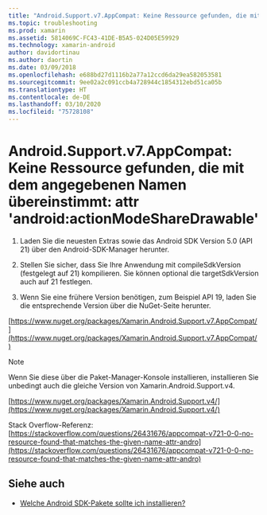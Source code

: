 ```yaml
---
title: "Android.Support.v7.AppCompat: Keine Ressource gefunden, die mit dem angegebenen Namen übereinstimmt: attr 'android:actionModeShareDrawable'"
ms.topic: troubleshooting
ms.prod: xamarin
ms.assetid: 5814069C-FC43-41DE-B5A5-024D05E59929
ms.technology: xamarin-android
author: davidortinau
ms.author: daortin
ms.date: 03/09/2018
ms.openlocfilehash: e688bd27d1116b2a77a12ccd6da29ea582053581
ms.sourcegitcommit: 9ee02a2c091ccb4a728944c1854312ebd51ca05b
ms.translationtype: HT
ms.contentlocale: de-DE
ms.lasthandoff: 03/10/2020
ms.locfileid: "75728108"
---
```

# <a name="androidsupportv7appcompat---no-resource-found-that-matches-the-given-name-attr-androidactionmodesharedrawable"></a>Android.Support.v7.AppCompat: Keine Ressource gefunden, die mit dem angegebenen Namen übereinstimmt: attr 'android:actionModeShareDrawable'

1. Laden Sie die neuesten Extras sowie das Android SDK Version 5.0 (API 21) über den Android-SDK-Manager herunter.

2. Stellen Sie sicher, dass Sie Ihre Anwendung mit compileSdkVersion (festgelegt auf 21) kompilieren. Sie können optional die targetSdkVersion auch auf 21 festlegen.

3. Wenn Sie eine frühere Version benötigen, zum Beispiel API 19, laden Sie die entsprechende Version über die NuGet-Seite herunter.

[https://www.nuget.org/packages/Xamarin.Android.Support.v7.AppCompat/](https://www.nuget.org/packages/Xamarin.Android.Support.v7.AppCompat/)

> [!NOTE]
> Wenn Sie diese über die Paket-Manager-Konsole installieren, installieren Sie unbedingt auch die gleiche Version von Xamarin.Android.Support.v4.

[https://www.nuget.org/packages/Xamarin.Android.Support.v4/](https://www.nuget.org/packages/Xamarin.Android.Support.v4/)

Stack Overflow-Referenz: [https://stackoverflow.com/questions/26431676/appcompat-v721-0-0-no-resource-found-that-matches-the-given-name-attr-andro](https://stackoverflow.com/questions/26431676/appcompat-v721-0-0-no-resource-found-that-matches-the-given-name-attr-andro)

## <a name="see-also"></a>Siehe auch

- [Welche Android SDK-Pakete sollte ich installieren?](~/android/troubleshooting/questions/install-android-sdk-packages.md)
